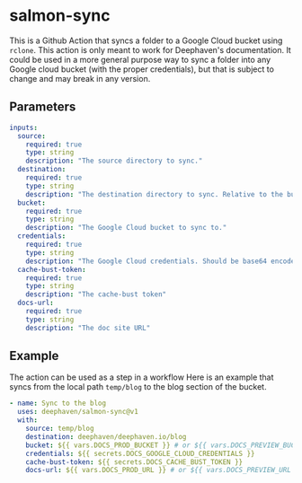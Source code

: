 # salmon-sync

This is a Github Action that syncs a folder to a Google Cloud bucket using `rclone`.
This action is only meant to work for Deephaven's documentation. It could be used in a more general purpose way to sync a folder into any Google cloud bucket (with the proper credentials), but that is subject to change and may break in any version.

## Parameters

```yml
inputs:
  source:
    required: true
    type: string
    description: "The source directory to sync."
  destination:
    required: true
    type: string
    description: "The destination directory to sync. Relative to the bucket. It is recommended to use the GitHub repo path (such as deephaven/salmon-sync) as the minimum base to prevent collisions."
  bucket:
    required: true
    type: string
    description: "The Google Cloud bucket to sync to."
  credentials:
    required: true
    type: string
    description: "The Google Cloud credentials. Should be base64 encoded."
  cache-bust-token:
    required: true
    type: string
    description: "The cache-bust token"
  docs-url:
    required: true
    type: string
    description: "The doc site URL"
```

## Example

The action can be used as a step in a workflow
Here is an example that syncs from the local path `temp/blog` to the blog section of the bucket.

```yml
- name: Sync to the blog
  uses: deephaven/salmon-sync@v1
  with:
    source: temp/blog
    destination: deephaven/deephaven.io/blog
    bucket: ${{ vars.DOCS_PROD_BUCKET }} # or ${{ vars.DOCS_PREVIEW_BUCKET }}
    credentials: ${{ secrets.DOCS_GOOGLE_CLOUD_CREDENTIALS }}
    cache-bust-token: ${{ secrets.DOCS_CACHE_BUST_TOKEN }}
    docs-url: ${{ vars.DOCS_PROD_URL }} # or ${{ vars.DOCS_PREVIEW_URL }}
```
